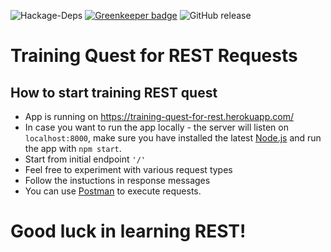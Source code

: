 ![Hackage-Deps](https://img.shields.io/hackage-deps/v/lens.svg)
[![Greenkeeper badge](https://badges.greenkeeper.io/AliakseiBychyk/restful-api-nodejs-express.svg)](https://greenkeeper.io/)
![GitHub release](https://img.shields.io/github/release/AliakseiBychyk/restful-api-nodejs-express.svg)

# Training Quest for REST Requests #

## How to start training REST quest ##
* App is running on https://training-quest-for-rest.herokuapp.com/
* In case you want to run the app locally - the server will listen on `localhost:8000`, make sure you have installed the latest [Node.js](https://nodejs.org/en/download/) and run the app with `npm start`.
* Start from initial endpoint `'/'`
* Feel free to experiment with various request types
* Follow the instuctions in response messages
* You can use [Postman](https://www.getpostman.com/apps) to execute requests.
# Good luck in learning REST! #


